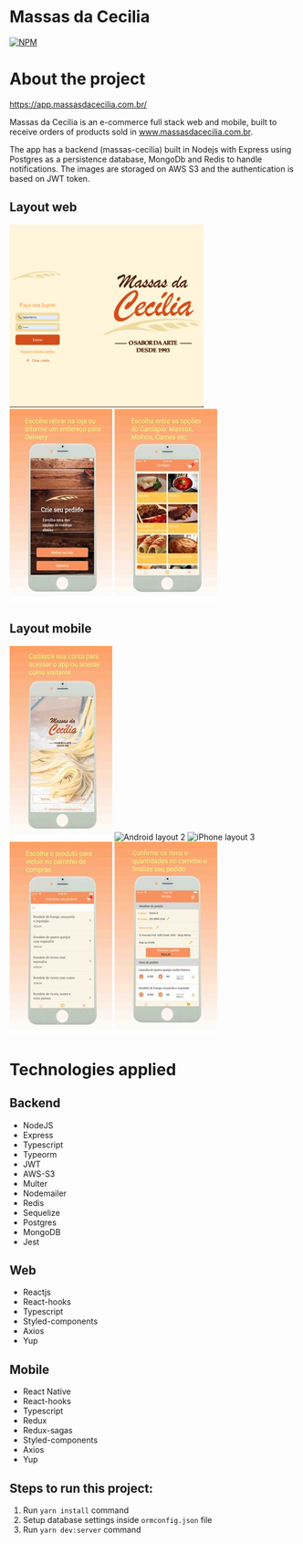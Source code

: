 # Massas da Cecilia
[![NPM](https://img.shields.io/npm/l/react)](https://github.com/flavio0567/massas-cecilia/blob/master/LICENSE)

# About the project

https://app.massasdacecilia.com.br/

Massas da Cecilia is an e-commerce full stack web and mobile, built to receive orders of products sold in www.massasdacecilia.com.br.

The app has a backend (massas-cecilia) built in Nodejs with Express using Postgres as a persistence database, MongoDb and Redis to handle notifications. The images are storaged on AWS S3 and the authentication is based on JWT token.

## Layout web
![Layout web 1](https://github.com/flavio0567/massas-cecilia-web/blob/master/src/assets/massas-web-pic1.png) ![Layout web 2](https://github.com/flavio0567/massas-cecilia-web/blob/master/src/assets/iPhone2.jpg) ![Layout web 3](https://github.com/flavio0567/massas-cecilia-web/blob/master/src/assets/iPhone3.jpg)

## Layout mobile
![iPhone layout 1](https://github.com/flavio0567/massas-cecilia-web/blob/master/src/assets/iPhone1.jpg) ![Android layout 2](https://github.com/flavio0567/massas-cecilia-web/blob/master/src/assets/iPhone2.png) ![iPhone layout 3](https://github.com/flavio0567/massas-cecilia-web/blob/master/src/assets/iPhone3.png) ![Android layout 4](https://github.com/flavio0567/massas-cecilia-web/blob/master/src/assets/iPhone4.jpg) ![iPhone layout 5](https://github.com/flavio0567/massas-cecilia-web/blob/master/src/assets/iPhone5.jpg)

# Technologies applied

## Backend
- NodeJS
- Express
- Typescript
- Typeorm
- JWT
- AWS-S3
- Multer
- Nodemailer
- Redis
- Sequelize
- Postgres
- MongoDB
- Jest

## Web
- Reactjs
- React-hooks
- Typescript
- Styled-components
- Axios
- Yup

## Mobile
- React Native
- React-hooks
- Typescript
- Redux
- Redux-sagas
- Styled-components
- Axios
- Yup

## Steps to run this project:

1. Run `yarn install` command
2. Setup database settings inside `ormconfig.json` file
3. Run `yarn dev:server` command
